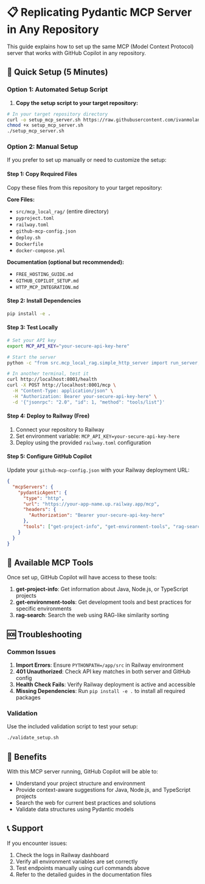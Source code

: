 # 📋 Replicating Pydantic MCP Server in Any Repository

This guide explains how to set up the same MCP (Model Context Protocol) server that works with GitHub Copilot in any repository.

## 🚀 Quick Setup (5 Minutes)

### Option 1: Automated Setup Script

1. **Copy the setup script to your target repository:**

```bash
# In your target repository directory
curl -o setup_mcp_server.sh https://raw.githubusercontent.com/ivanmolanski/Pydantic/main/setup_mcp_server.sh
chmod +x setup_mcp_server.sh
./setup_mcp_server.sh
```

### Option 2: Manual Setup

If you prefer to set up manually or need to customize the setup:

#### Step 1: Copy Required Files

Copy these files from this repository to your target repository:

**Core Files:**
- `src/mcp_local_rag/` (entire directory)
- `pyproject.toml` 
- `railway.toml`
- `github-mcp-config.json`
- `deploy.sh`
- `Dockerfile`
- `docker-compose.yml`

**Documentation (optional but recommended):**
- `FREE_HOSTING_GUIDE.md`
- `GITHUB_COPILOT_SETUP.md`
- `HTTP_MCP_INTEGRATION.md`

#### Step 2: Install Dependencies

```bash
pip install -e .
```

#### Step 3: Test Locally

```bash
# Set your API key
export MCP_API_KEY="your-secure-api-key-here"

# Start the server
python -c "from src.mcp_local_rag.simple_http_server import run_server; run_server()"

# In another terminal, test it
curl http://localhost:8001/health
curl -X POST http://localhost:8001/mcp \
  -H "Content-Type: application/json" \
  -H "Authorization: Bearer your-secure-api-key-here" \
  -d '{"jsonrpc": "2.0", "id": 1, "method": "tools/list"}'
```

#### Step 4: Deploy to Railway (Free)

1. Connect your repository to Railway
2. Set environment variable: `MCP_API_KEY=your-secure-api-key-here`
3. Deploy using the provided `railway.toml` configuration

#### Step 5: Configure GitHub Copilot

Update your `github-mcp-config.json` with your Railway deployment URL:

```json
{
  "mcpServers": {
    "pydanticAgent": {
      "type": "http",
      "url": "https://your-app-name.up.railway.app/mcp",
      "headers": {
        "Authorization": "Bearer your-secure-api-key-here"
      },
      "tools": ["get-project-info", "get-environment-tools", "rag-search"]
    }
  }
}
```

## 🔧 Available MCP Tools

Once set up, GitHub Copilot will have access to these tools:

1. **get-project-info**: Get information about Java, Node.js, or TypeScript projects
2. **get-environment-tools**: Get development tools and best practices for specific environments  
3. **rag-search**: Search the web using RAG-like similarity sorting

## 🆘 Troubleshooting

### Common Issues

1. **Import Errors**: Ensure `PYTHONPATH=/app/src` in Railway environment
2. **401 Unauthorized**: Check API key matches in both server and GitHub config
3. **Health Check Fails**: Verify Railway deployment is active and accessible
4. **Missing Dependencies**: Run `pip install -e .` to install all required packages

### Validation

Use the included validation script to test your setup:

```bash
./validate_setup.sh
```

## 🌟 Benefits

With this MCP server running, GitHub Copilot will be able to:
- Understand your project structure and environment
- Provide context-aware suggestions for Java, Node.js, and TypeScript projects
- Search the web for current best practices and solutions
- Validate data structures using Pydantic models

## 📞 Support

If you encounter issues:
1. Check the logs in Railway dashboard
2. Verify all environment variables are set correctly
3. Test endpoints manually using curl commands above
4. Refer to the detailed guides in the documentation files
